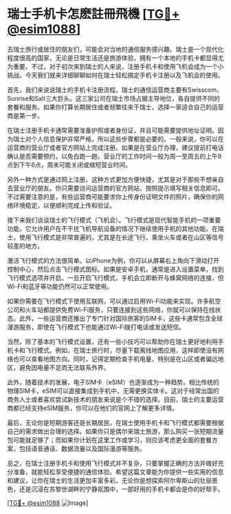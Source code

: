 # 瑞士手机卡怎麽註冊飛機 [[TG💪+ @esim1088](https://t.me/s/esim1088)]

去瑞士旅行或居住的朋友们，可能会对当地的通信服务感兴趣。瑞士是一个现代化程度很高的国家，无论是日常生活还是旅游体验，拥有一个本地的手机卡都显得尤为重要。不过，对于初次来到瑞士的人来说，注册手机卡和使用飞机会成为一个小挑战。今天我们就来详细聊聊如何在瑞士轻松搞定手机卡注册以及飞机会的使用。

首先，我们来说说瑞士的手机卡注册流程。瑞士的通信运营商主要有Swisscom、Sunrise和Salt三大巨头。这三家公司在瑞士市场占据主导地位，各自提供不同的套餐和服务。如果你打算长期居住或者频繁往来于瑞士，选择一家适合自己的运营商是第一步。

在瑞士注册手机卡通常需要准备护照或者身份证，并且可能需要提供地址证明。因为瑞士对个人信息保护非常严格，所以这些步骤都是必要的。一般来说，你可以在运营商的营业厅或者官方网站上完成注册。如果是在营业厅办理，建议提前打电话确认是否需要预约，以免白跑一趟。营业厅的工作时间一般为周一至周五的上午9点到下午6点，周末可能关闭或缩短营业时间。

另外一种方式是通过网上注册。这种方式更加方便快捷，尤其是对于那些不想亲自去营业厅的朋友。你只需要访问运营商的官方网站，按照提示填写相关信息即可。不过需要注意的是，有些运营商可能要求你上传身份证明文件的照片，确保你的网络环境稳定，以便顺利完成上传和验证。

接下来我们谈谈瑞士的飞行模式（飞机会）。飞行模式是现代智能手机的一项重要功能，它允许用户在不干扰飞机导航设备的情况下继续使用手机的其他功能。在瑞士，使用飞行模式是非常普遍的，尤其是在长途飞行、乘坐火车或者在山区等信号较差的地方。

激活飞行模式的方法很简单。以iPhone为例，你可以从屏幕右上角向下滑动打开控制中心，然后点击飞行模式图标。如果是安卓手机，通常是进入设置菜单，找到飞行模式选项并开启。一旦开启飞行模式，手机会立即断开与蜂窝网络的连接，但Wi-Fi和蓝牙等功能仍然可以正常使用。

如果你需要在飞行模式下使用互联网，可以通过启用Wi-Fi功能来实现。许多航空公司和火车站都提供免费Wi-Fi服务，只要连接到这些网络，你就可以保持在线状态。此外，一些运营商还推出了专门针对国际旅客的SIM卡，这些卡通常包含全球漫游服务，即使在飞行模式下也能通过Wi-Fi拨打电话或发送短信。

当然，除了基本的飞行模式设置，还有一些小技巧可以帮助你在瑞士更好地利用手机卡和飞行模式。例如，在瑞士旅行时，尽量下载离线地图应用，这样即使没有网络也可以查看地图方向。同时，记得定期检查手机电量，特别是在山区或者偏远地区，避免因电量不足而无法联系外界。

此外，随着技术的发展，电子SIM卡（eSIM）也逐渐成为一种趋势。相比传统的物理SIM卡，eSIM可以直接集成到手机中，无需更换实体卡。这对于经常出国的商务人士或者喜欢尝试新技术的朋友来说是个不错的选择。目前，瑞士的主要运营商都已经支持eSIM服务，你可以在他们的官网上了解更多详情。

最后，无论你是短期游客还是长期居民，在瑞士使用手机卡和飞行模式都需要根据自己的需求做出合理的选择。如果你只是偶尔来瑞士旅游，那么购买一张短期流量包可能就足够了；而如果你计划在这里工作或学习，则应该考虑更全面的套餐方案，包括语音通话、数据流量以及国际漫游等服务。

总之，在瑞士注册手机卡和使用飞行模式并不复杂，只要掌握正确的方法并做好充分准备，就能轻松享受便捷的通信体验。希望这篇文章能为你提供一些实用的信息和建议，让你在瑞士的生活更加丰富多彩。无论你是想探索阿尔卑斯山的壮丽景色，还是沉浸在苏黎世湖畔的宁静氛围中，一部好用的手机卡都会是你的好帮手。

[[TG💪+ @esim1088](https://t.me/s/esim1088) ![Image](https://i.postimg.cc/4NQfJmqS/Snipaste-2025-05-13-00-14-12.png)]